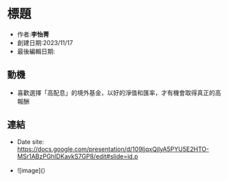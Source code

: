 # 標題
- 作者:**李怡菁**
- 創建日期:2023/11/17
- 最後編輯日期:

## 動機
- 喜歡選擇「高配息」的境外基金，以好的淨值和匯率，才有機會取得真正的高報酬


## 連結
- Date site: https://docs.google.com/presentation/d/109IjqxQjlyA5PYU5E2HTO-MSr1ABzPGhIDKavkS7GP8/edit#slide=id.p
  
- ![image](）
